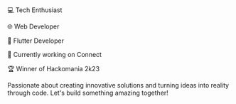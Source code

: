 
💻 Tech Enthusiast 

🌐 Web Developer 

📱 Flutter Developer

🚀 Currently working on Connect 

🏆 Winner of Hackomania 2k23

Passionate about creating innovative solutions and turning ideas into reality through code. Let's build something amazing together!

<!---
murtuza777/murtuza777 is a ✨ special ✨ repository because its `README.md` (this file) appears on your GitHub profile.
You can click the Preview link to take a look at your changes.
--->
